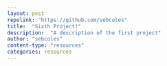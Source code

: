 ```yaml
---
layout: post
repolink: "https://github.com/sebcoles"
title:  "Sixth Project!"
description:  "A description of the first project"
author: "sebcoles"
content-type: "resources"
categories: resources
---
```

